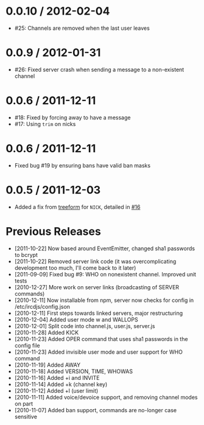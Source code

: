 0.0.10 / 2012-02-04
===================

  * #25: Channels are removed when the last user leaves

0.0.9 / 2012-01-31
==================

  * #26: Fixed server crash when sending a message to a non-existent channel

0.0.6 / 2011-12-11
==================

  * #18: Fixed by forcing away to have a message
  * #17: Using `trim` on nicks

0.0.6 / 2011-12-11
==================

  * Fixed bug #19 by ensuring bans have valid ban masks 

0.0.5 / 2011-12-03
==================

  * Added a fix from [treeform](https://github.com/treeform) for `NICK`, detailed in [#16](https://github.com/alexyoung/ircd.js/issues/16)

Previous Releases
=================

* [2011-10-22] Now based around EventEmitter, changed sha1 passwords to bcrypt
* [2011-10-22] Removed server link code (it was overcomplicating development too much, I'll come back to it later)
* [2011-09-09] Fixed bug #9: WHO on nonexistent channel.  Improved unit tests
* [2010-12-27] More work on server links (broadcasting of SERVER commands)
* [2010-12-11] Now installable from npm, server now checks for config in /etc/ircdjs/config.json
* [2010-12-11] First steps towards linked servers, major restructuring
* [2010-12-04] Added user mode w and WALLOPS
* [2010-12-01] Split code into channel.js, user.js, server.js
* [2010-11-28] Added KICK
* [2010-11-23] Added OPER command that uses sha1 passwords in the config file
* [2010-11-23] Added invisible user mode and user support for WHO command
* [2010-11-19] Added AWAY
* [2010-11-18] Added VERSION, TIME, WHOWAS
* [2010-11-16] Added +i and INVITE
* [2010-11-14] Added +k (channel key)
* [2010-11-12] Added +l (user limit)
* [2010-11-11] Added voice/devoice support, and removing channel modes on part
* [2010-11-07] Added ban support, commands are no-longer case sensitive

